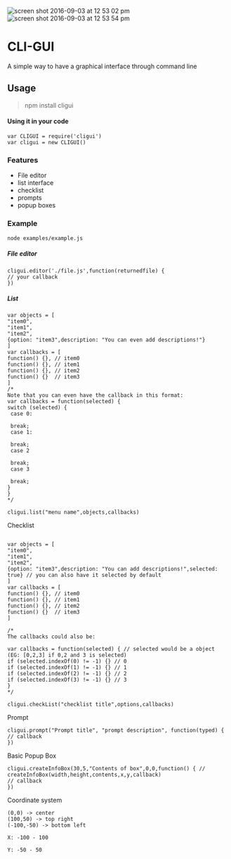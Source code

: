 ![screen shot 2016-09-03 at 12 53 02 pm](https://cloud.githubusercontent.com/assets/13282284/18226358/f9109dec-71d5-11e6-8203-09e54905e78a.png)
![screen shot 2016-09-03 at 12 53 54 pm](https://cloud.githubusercontent.com/assets/13282284/18226361/fe6c9e94-71d5-11e6-8f1e-02c442e623ac.png)

# CLI-GUI
A simple way to have a graphical interface through command line


## Usage
>npm install cligui


#### Using it in your code
```
var CLIGUI = require('cligui')
var cligui = new CLIGUI()
```

### Features
* File editor
* list interface
* checklist
* prompts
* popup boxes

### Example
``node examples/example.js``

##### File editor
```
cligui.editor('./file.js',function(returnedfile) {
// your callback
})
```

##### List
```
var objects = [
"item0",
"item1",
"item2",
{option: "item3",description: "You can even add descriptions!"}
]
var callbacks = [
function() {}, // item0
function() {}, // item1
function() {}, // item2
function() {}  // item3
]
/*
Note that you can even have the callback in this format:
var callbacks = function(selected) {
switch (selected) {
 case 0:
 
 break;
 case 1:
 
 break;
 case 2
 
 break;
 case 3
 
 break;
}
}
*/

cligui.list("menu name",objects,callbacks)
```


Checklist


```

var objects = [
"item0",
"item1",
"item2",
{option: "item3",description: "You can add descriptions!",selected: true} // you can also have it selected by default
]
var callbacks = [
function() {}, // item0
function() {}, // item1
function() {}, // item2
function() {}  // item3
]

/* 
The callbacks could also be:

var callbacks = function(selected) { // selected would be a object (EG: [0,2,3] if 0,2 and 3 is selected)
if (selected.indexOf(0) != -1) {} // 0
if (selected.indexOf(1) != -1) {} // 1
if (selected.indexOf(2) != -1) {} // 2
if (selected.indexOf(3) != -1) {} // 3
}
*/

cligui.checkList("checklist title",options,callbacks)
```


Prompt


```
cligui.prompt("Prompt title", "prompt description", function(typed) {
// callback
})
```


Basic Popup Box


```
cligui.createInfoBox(30,5,"Contents of box",0,0,function() { // createInfoBox(width,height,contents,x,y,callback)
// callback
})
```

Coordinate system


```
(0,0) -> center
(100,50) -> top right
(-100,-50) -> bottom left

X: -100 - 100

Y: -50 - 50

```
